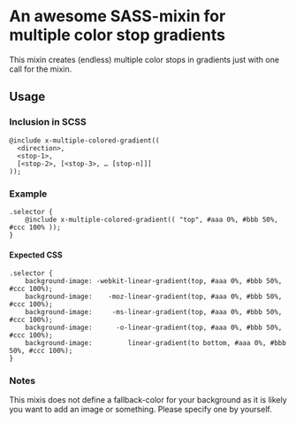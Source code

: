 # An awesome SASS-mixin for multiple color stop gradients

This mixin creates (endless) multiple color stops in gradients just with one
call for the mixin.

## Usage

### Inclusion in SCSS

	@include x-multiple-colored-gradient((
	  <direction>,
	  <stop-1>,
	  [<stop-2>, [<stop-3>, … [stop-n]]]
	));

### Example

	.selector {
		@include x-multiple-colored-gradient(( "top", #aaa 0%, #bbb 50%, #ccc 100% ));
	}

#### Expected CSS

	.selector {
		background-image: -webkit-linear-gradient(top, #aaa 0%, #bbb 50%, #ccc 100%);
		background-image:    -moz-linear-gradient(top, #aaa 0%, #bbb 50%, #ccc 100%);
		background-image:     -ms-linear-gradient(top, #aaa 0%, #bbb 50%, #ccc 100%);
		background-image:      -o-linear-gradient(top, #aaa 0%, #bbb 50%, #ccc 100%);
		background-image:         linear-gradient(to bottom, #aaa 0%, #bbb 50%, #ccc 100%);
	}

### Notes

This mixis does not define a fallback-color for your background as it is likely
you want to add an image or something. Please specify one by yourself.
